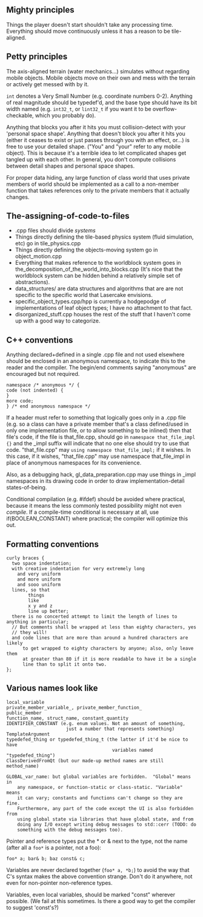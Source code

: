

Mighty principles
-----------------

Things the player doesn't start shouldn't take any processing time.
Everything should move continuously unless it has a reason to be tile-aligned.


Petty principles
----------------

The axis-aligned terrain (water mechanics...) simulates without regarding
mobile objects. Mobile objects move on their own and mess with the terrain
or actively get messed with by it.

`int` denotes a Very Small Number (e.g. coordinate numbers 0-2). Anything
of real magnitude should be typedef'd, and the base type should have its
bit width named (e.g. `int32_t`, or `lint32_t` if you want it to be
overflow-checkable, which you probably do).

Anything that blocks you after it hits you must collision-detect with your
'personal space shape'. Anything that doesn't block you after it hits you
(either it ceases to exist or just passes through you with an effect, or...)
is free to use your detailed shape. ("You" and "your" refer to any mobile
object). This is because it's a terrible idea to let complicated shapes get
tangled up with each other. In general, you don't compute collisions between
detail shapes and personal space shapes.

For proper data hiding, any large function of class world that uses private
members of world should be implemented as a call to a non-member function
that takes references only to the private members that it actually changes.


The-assigning-of-code-to-files
------------------------------

* .cpp files should divide *systems*
* Things directly defining the tile-based physics system (fluid simulation, etc)
    go in tile_physics.cpp
* Things directly defining the objects-moving system go in object_motion.cpp
* Everything that makes reference to the worldblock system goes in
    the_decomposition_of_the_world_into_blocks.cpp (It's nice that the
    worldblock system can be hidden behind a relatively simple set of
    abstractions).
* data_structures/ are data structures and algorithms that are are not
    specific to the specific world that Lasercake envisions.
* specific_object_types.cpp/hpp is currently a hodgepodge of implementations
    of leaf object types; I have no attachment to that fact.
* disorganized_stuff.cpp houses the rest of the stuff that I haven't
    come up with a good way to categorize.


C++ conventions
---------------

Anything declared+defined in a single .cpp file and not used elsewhere should be enclosed
in an anonymous namespace, to indicate this to the reader and the compiler.
The begin/end comments saying "anonymous" are encouraged but not required.

    namespace /* anonymous */ {
    code (not indented) {
    }
    more code;
    } /* end anonymous namespace */

If a header must refer to something that logically goes only in a .cpp file
(e.g. so a class can have a private member that's a class defined/used in only
one implementation file, or to allow something to be inlined)
then that file's code, if the file is that_file.cpp, should go in
`namespace that_file_impl {}` and the _impl suffix will indicate that no one
else should try to use that code.  "that_file.cpp" may
`using namespace that_file_impl;` if it wishes. In this case, if it wishes,
"that_file.cpp" may use namespace that_file_impl in place of anonymous
namespaces for its convenience.

Also, as a debugging hack, gl_data_preparation.cpp may use things in _impl
namespaces in its drawing code in order to draw implementation-detail
states-of-being.


Conditional compilation (e.g. #ifdef) should be avoided where practical,
because it means the less commonly tested possibility might not even
*compile*.  If a compile-time conditional is necessary at all, use
if(BOOLEAN_CONSTANT) where practical; the compiler will optimize this out.


Formatting conventions
----------------------

    curly braces {
      two space indentation;
      with creative indentation for very extremely long
        and very uniform
        and more uniform
        and sooo uniform
      lines, so that
            things
            like
            x y and z
            line up better;
      there is no concerted attempt to limit the length of lines to anything in particular;
      // But comments shall be wrapped at less than eighty characters, yes
      // they will!
      and code lines that are more than around a hundred characters are likely
          to get wrapped to eighty characters by anyone; also, only leave them
          at greater than 80 if it is more readable to have it be a single
          line than to split it onto two.
    };


Various names look like
-----------------------

    local_variable
    private_member_variable_, private_member_function_
    public_member
    function_name, struct_name, constant_quantity
    IDENTIFIER_CONSTANT (e.g. enum values. Not an amount of something,
                          just a number that represents something)
    TemplateArgument
    typedefed_thing or typedefed_thing_t (the latter if it'd be nice to have
                                           variables named "typedefed_thing")
    ClassDerivedFromQt (but our made-up method names are still method_name)

    GLOBAL_var_name: but global variables are forbidden.  "Global" means in
        any namespace, or function-static or class-static. "Variable" means
        it can vary; constants and functions can't change so they are fine.
        Furthermore, any part of the code except the UI is also forbidden from
        using global state via libraries that have global state, and from
        doing any I/O except writing debug messages to std::cerr (TODO: do
        something with the debug messages too).


Pointer and reference types put the * or & next to the type, not the name
(after all a `foo*` is a pointer, not a foo):

    foo* a; bar& b; baz const& c;

Variables are never declared together (`foo* a, *b;`) to avoid the way that
C's syntax makes the above convention strange.  Don't do it anywhere,
not even for non-pointer non-reference types.

Variables, even local variables, should be marked "const" wherever possible.
(We fail at this sometimes. Is there a good way to get the compiler to suggest
'const's?)

